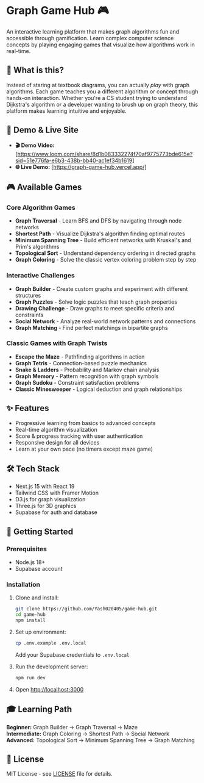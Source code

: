 # Graph Game Hub 🎮

An interactive learning platform that makes graph algorithms fun and accessible through gamification. Learn complex computer science concepts by playing engaging games that visualize how algorithms work in real-time.

## 🎯 What is this?

Instead of staring at textbook diagrams, you can actually *play* with graph algorithms. Each game teaches you a different algorithm or concept through hands-on interaction. Whether you're a CS student trying to understand Dijkstra's algorithm or a developer wanting to brush up on graph theory, this platform makes learning intuitive and enjoyable.

## 🎥 Demo & Live Site

- **🎬 Demo Video:** [https://www.loom.com/share/8d1b083332274f70af9775773bde615e?sid=51e776fa-e6b3-438b-bb40-ac1ef34b1619]
- **🌐 Live Demo:** [https://graph-game-hub.vercel.app/]

## 🎮 Available Games

### Core Algorithm Games
- **Graph Traversal** - Learn BFS and DFS by navigating through node networks
- **Shortest Path** - Visualize Dijkstra's algorithm finding optimal routes
- **Minimum Spanning Tree** - Build efficient networks with Kruskal's and Prim's algorithms
- **Topological Sort** - Understand dependency ordering in directed graphs
- **Graph Coloring** - Solve the classic vertex coloring problem step by step

### Interactive Challenges
- **Graph Builder** - Create custom graphs and experiment with different structures
- **Graph Puzzles** - Solve logic puzzles that teach graph properties
- **Drawing Challenge** - Draw graphs to meet specific criteria and constraints
- **Social Network** - Analyze real-world network patterns and connections
- **Graph Matching** - Find perfect matchings in bipartite graphs

### Classic Games with Graph Twists
- **Escape the Maze** - Pathfinding algorithms in action
- **Graph Tetris** - Connection-based puzzle mechanics
- **Snake & Ladders** - Probability and Markov chain analysis
- **Graph Memory** - Pattern recognition with graph symbols
- **Graph Sudoku** - Constraint satisfaction problems
- **Classic Minesweeper** - Logical deduction and graph relationships

## ✨ Features

- Progressive learning from basics to advanced concepts
- Real-time algorithm visualization
- Score & progress tracking with user authentication
- Responsive design for all devices
- Learn at your own pace (no timers except maze game)

## 🛠 Tech Stack

- Next.js 15 with React 19
- Tailwind CSS with Framer Motion
- D3.js for graph visualization
- Three.js for 3D graphics
- Supabase for auth and database

## 🚀 Getting Started

### Prerequisites
- Node.js 18+
- Supabase account

### Installation

1. Clone and install:
   ```bash
   git clone https://github.com/Yash020405/game-hub.git
   cd game-hub
   npm install
   ```

2. Set up environment:
   ```bash
   cp .env.example .env.local
   ```
   Add your Supabase credentials to `.env.local`

3. Run the development server:
   ```bash
   npm run dev
   ```

4. Open [http://localhost:3000](http://localhost:3000)

## 🎓 Learning Path

**Beginner:** Graph Builder → Graph Traversal → Maze  
**Intermediate:** Graph Coloring → Shortest Path → Social Network  
**Advanced:** Topological Sort → Minimum Spanning Tree → Graph Matching

## 📝 License

MIT License - see [LICENSE](LICENSE) file for details.
